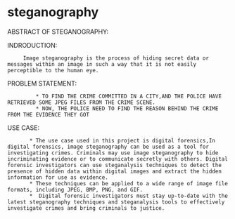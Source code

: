 # steganography

ABSTRACT OF STEGANOGRAPHY:

INDRODUCTION:
          
         Image steganography is the process of hiding secret data or messages within an image in such a way that it is not easily perceptible to the human eye.
         
PROBLEM STATEMENT:

             * TO FIND THE CRIME COMMITTED IN A CITY,AND THE POLICE HAVE RETRIEVED SOME JPEG FILES FROM THE CRIME SCENE.
             * NOW, THE POLICE NEED TO FIND THE REASON BEHIND THE CRIME FROM THE EVIDENCE THEY GOT


USE CASE:
        
           * The use case used in this project is digital forensics,In digital forensics, image steganography can be used as a tool for investigating crimes. Criminals may use image steganography to hide incriminating evidence or to communicate secretly with others. Digital forensic investigators can use steganalysis techniques to detect the presence of hidden data within digital images and extract the hidden information for use as evidence.
           * These techniques can be applied to a wide range of image file formats, including JPEG, BMP, PNG, and GIF.
           *  Digital forensic investigators must stay up-to-date with the latest steganography techniques and steganalysis tools to effectively investigate crimes and bring criminals to justice.
           
           

           
     
          
        
      
 

        


         
            
            


